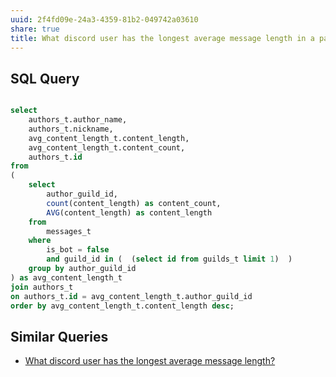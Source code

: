 ```yaml
---
uuid: 2f4fd09e-24a3-4359-81b2-049742a03610
share: true
title: What discord user has the longest average message length in a particular guild?
---
```

## SQL Query

``` sql

select 
	authors_t.author_name,
	authors_t.nickname,
	avg_content_length_t.content_length,
	avg_content_length_t.content_count,
	authors_t.id
from 
(
	select 
		author_guild_id, 
		count(content_length) as content_count,
		AVG(content_length) as content_length
	from
		messages_t
	where
		is_bot = false
		and guild_id in (  (select id from guilds_t limit 1)  )
	group by author_guild_id
) as avg_content_length_t
join authors_t
on authors_t.id = avg_content_length_t.author_guild_id
order by avg_content_length_t.content_length desc;

```

## Similar Queries

* [What discord user has the longest average message length?](/c71bada1-ae88-4a99-bfec-84efafe8fed9)